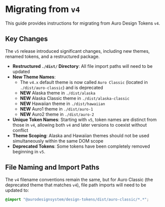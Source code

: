 # Migrating from `v4`

This guide provides instructions for migrating from Auro Design Tokens `v4`.

## Key Changes

The `v5` release introduced significant changes, including new themes, renamed tokens, and a restructured package.

- **Restructured `./dist/` Directory**: All file import paths will need to be updated
- **New Theme Names**: 
  - The `v4.x` default theme is now called `Auro Classic` (located in `./dist/auro-classic`) and is deprecated
  - **NEW** Alaska theme in `./dist/alaska`
  - **NEW** Alaska Classic theme in `./dist/alaska-classic`
  - **NEW** Hawaiian theme in `./dist/hawaiian`
  - **NEW** Auro1 theme in `./dist/auro-1`
  - **NEW** Auro2 theme in `./dist/auro-2`
- **Unique Token Names**: Starting with `v5`, token names are distinct from those in `v4`, allowing both `v4` and later versions to coexist without conflict
- **Theme Scoping**: Alaska and Hawaiian themes should not be used simultaneously within the same DOM scope
- **Deprecated Tokens**: Some tokens have been completely removed beginning in `v5`.

## File Naming and Import Paths

The `v4` filename conventions remain the same, but for Auro Classic (the deprecated theme that matches `v4`), file path imports will need to be updated to:

```scss
@import "@aurodesignsystem/design-tokens/dist/auro-classic/*.*";
```
